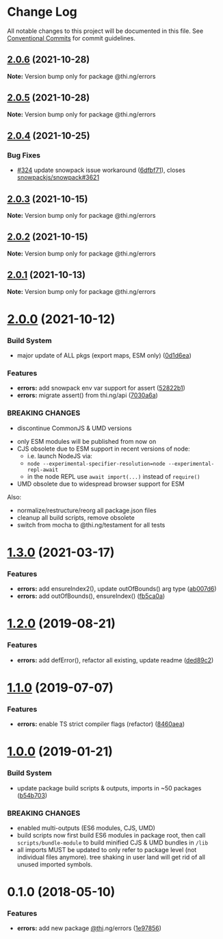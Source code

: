 # Change Log

All notable changes to this project will be documented in this file.
See [Conventional Commits](https://conventionalcommits.org) for commit guidelines.

## [2.0.6](https://github.com/thi-ng/umbrella/compare/@thi.ng/errors@2.0.5...@thi.ng/errors@2.0.6) (2021-10-28)

**Note:** Version bump only for package @thi.ng/errors





## [2.0.5](https://github.com/thi-ng/umbrella/compare/@thi.ng/errors@2.0.4...@thi.ng/errors@2.0.5) (2021-10-28)

**Note:** Version bump only for package @thi.ng/errors





## [2.0.4](https://github.com/thi-ng/umbrella/compare/@thi.ng/errors@2.0.3...@thi.ng/errors@2.0.4) (2021-10-25)


### Bug Fixes

* [#324](https://github.com/thi-ng/umbrella/issues/324) update snowpack issue workaround ([6dfbf71](https://github.com/thi-ng/umbrella/commit/6dfbf7120faaea7ef6af4f755e1a609cb49d902a)), closes [snowpackjs/snowpack#3621](https://github.com/snowpackjs/snowpack/issues/3621)





## [2.0.3](https://github.com/thi-ng/umbrella/compare/@thi.ng/errors@2.0.2...@thi.ng/errors@2.0.3) (2021-10-15)

**Note:** Version bump only for package @thi.ng/errors





## [2.0.2](https://github.com/thi-ng/umbrella/compare/@thi.ng/errors@2.0.1...@thi.ng/errors@2.0.2) (2021-10-15)

**Note:** Version bump only for package @thi.ng/errors





## [2.0.1](https://github.com/thi-ng/umbrella/compare/@thi.ng/errors@2.0.0...@thi.ng/errors@2.0.1) (2021-10-13)

**Note:** Version bump only for package @thi.ng/errors





# [2.0.0](https://github.com/thi-ng/umbrella/compare/@thi.ng/errors@1.3.4...@thi.ng/errors@2.0.0) (2021-10-12)


### Build System

* major update of ALL pkgs (export maps, ESM only) ([0d1d6ea](https://github.com/thi-ng/umbrella/commit/0d1d6ea9fab2a645d6c5f2bf2591459b939c09b6))


### Features

* **errors:** add snowpack env var support for assert ([52822b1](https://github.com/thi-ng/umbrella/commit/52822b18160949a0a1eefa82e5e667cd0811cd89))
* **errors:** migrate assert() from thi.ng/api ([7030a6a](https://github.com/thi-ng/umbrella/commit/7030a6aecd50367cbc08bccb13e05b3af41f4eca))


### BREAKING CHANGES

* discontinue CommonJS & UMD versions

- only ESM modules will be published from now on
- CJS obsolete due to ESM support in recent versions of node:
  - i.e. launch NodeJS via:
  - `node --experimental-specifier-resolution=node --experimental-repl-await`
  - in the node REPL use `await import(...)` instead of `require()`
- UMD obsolete due to widespread browser support for ESM

Also:
- normalize/restructure/reorg all package.json files
- cleanup all build scripts, remove obsolete
- switch from mocha to @thi.ng/testament for all tests






#  [1.3.0](https://github.com/thi-ng/umbrella/compare/@thi.ng/errors@1.2.32...@thi.ng/errors@1.3.0) (2021-03-17) 

###  Features 

- **errors:** add ensureIndex2(), update outOfBounds() arg type ([ab007d6](https://github.com/thi-ng/umbrella/commit/ab007d6b502c3d1650c7e9cf50da05f0ac042ef3)) 
- **errors:** add outOfBounds(), ensureIndex() ([fb5ca0a](https://github.com/thi-ng/umbrella/commit/fb5ca0a7f8a4a6648d3c8485a9108e9154ee4400)) 

#  [1.2.0](https://github.com/thi-ng/umbrella/compare/@thi.ng/errors@1.1.2...@thi.ng/errors@1.2.0) (2019-08-21) 

###  Features 

- **errors:** add defError(), refactor all existing, update readme ([ded89c2](https://github.com/thi-ng/umbrella/commit/ded89c2)) 

#  [1.1.0](https://github.com/thi-ng/umbrella/compare/@thi.ng/errors@1.0.6...@thi.ng/errors@1.1.0) (2019-07-07) 

###  Features 

- **errors:** enable TS strict compiler flags (refactor) ([8460aea](https://github.com/thi-ng/umbrella/commit/8460aea)) 

#  [1.0.0](https://github.com/thi-ng/umbrella/compare/@thi.ng/errors@0.1.12...@thi.ng/errors@1.0.0) (2019-01-21) 

###  Build System 

- update package build scripts & outputs, imports in ~50 packages ([b54b703](https://github.com/thi-ng/umbrella/commit/b54b703)) 

###  BREAKING CHANGES 

- enabled multi-outputs (ES6 modules, CJS, UMD) 
- build scripts now first build ES6 modules in package root, then call   `scripts/bundle-module` to build minified CJS & UMD bundles in `/lib` 
- all imports MUST be updated to only refer to package level   (not individual files anymore). tree shaking in user land will get rid of   all unused imported symbols. 

#  0.1.0 (2018-05-10) 

###  Features 

- **errors:** add new package [@thi](https://github.com/thi).ng/errors ([1e97856](https://github.com/thi-ng/umbrella/commit/1e97856))
